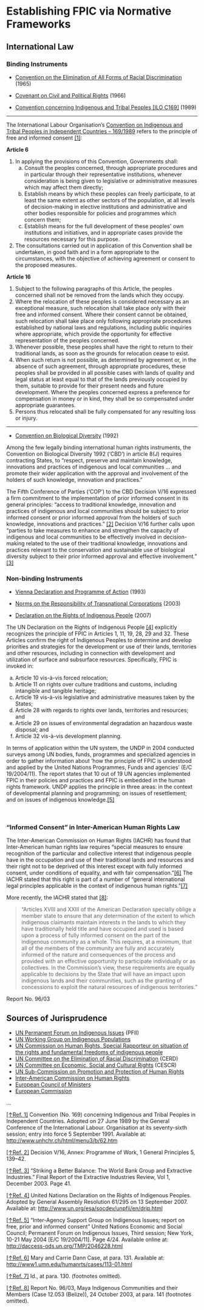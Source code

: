# Establishing FPIC via Normative Frameworks

## International Law

### Binding Instruments

* <a href="http://www.ohchr.org/EN/ProfessionalInterest/Pages/CERD.aspx">Convention on the Elimination of All Forms of Racial Discrimination</a> (1965)

* <a href="http://www.ohchr.org/en/professionalinterest/pages/ccpr.aspx">Covenant on Civil and Political Rights</a> (1966)

* <a id="C169"></a><a href="http://www.ilo.org/dyn/normlex/en/f?p=1000:12100:0::NO::P12100_INSTRUMENT_ID:312314">Convention concerning Indigenous and Tribal Peoples [ILO C169]</a> (1989)

---

The International Labour Organisation’s [Convention on Indigenous and Tribal Peoples in Independent Countries – 169/1989](http://www.ilo.org/dyn/normlex/en/f?p=1000:12100:0::NO::P12100_INSTRUMENT_ID:312314) refers to the principle of free and informed consent <a href="#ref,C169">[1]</a>:

**Article 6**

<ol type ="1">
<li>In applying the provisions of this Convention, Governments shall: 
<ol type ="a">
<li>Consult the peoples concerned, through appropriate procedures and in particular through their representative institutions, whenever consideration is being given to legislative or administrative measures which may affect them directly; 
<li>Establish means by which these peoples can freely participate, to at least the same extent as other sectors of the population, at all levels of decision-making in elective institutions and administrative and other bodies responsible for policies and programmes which concern them; 
<li>Establish means for the full development of these peoples' own institutions and initiatives, and in appropriate cases provide the resources necessary for this purpose. </li>
</ol><li>The consultations carried out in application of this Convention shall be undertaken, in good faith and in a form appropriate to the circumstances, with the objective of achieving agreement or consent to the proposed measures. 
</li></ol>

**Article 16**

<ol type="1">
<li>Subject to the following paragraphs of this Article, the peoples concerned shall not be removed from the lands which they occupy. 
<li>Where the relocation of these peoples is considered necessary as an exceptional measure, such relocation shall take place only with their free and informed consent. Where their consent cannot be obtained, such relocation shall take place only following appropriate procedures established by national laws and regulations, including public inquiries where appropriate, which provide the opportunity for effective representation of the peoples concerned. 
<li>Whenever possible, these peoples shall have the right to return to their traditional lands, as soon as the grounds for relocation cease to exist. 
<li>When such return is not possible, as determined by agreement or, in the absence of such agreement, through appropriate procedures, these peoples shall be provided in all possible cases with lands of quality and legal status at least equal to that of the lands previously occupied by them, suitable to provide for their present needs and future development. Where the peoples concerned express a preference for compensation in money or in kind, they shall be so compensated under appropriate guarantees. 
<li>Persons thus relocated shall be fully compensated for any resulting loss or injury. 
</li></ol>

---

* <a href="http://www.cbd.int/convention/text/">Convention on Biological Diversity</a> (1992)

Among the few legally binding international human rights instruments, the Convention on Biological Diversity 1992 (‘CBD’) in article 8(J) requires contracting States, to “respect, preserve and maintain knowledge, innovations and practices of indigenous and local communities ... and promote their wider application with the approval and involvement of the holders of such knowledge, innovation and practices.”

<a id="EI_review1"></a><a id="Decision_V/16"></a>The Fifth Conference of Parties (‘COP’) to the CBD Decision V/16 expressed a firm commitment to the implementation of prior informed consent in its general principles: “access to traditional knowledge, innovation and practices of indigenous and local communities should be subject to prior informed consent or prior informed approval from the holders of such knowledge, innovations and practices.” <a href="#ref,Decision_V/16">[2]</a> Decision V/16 further calls upon “parties to take measures to enhance and strengthen the capacity of  indigenous and local communities to be effectively involved in decision-making related to the use of their traditional knowledge, innovations and practices relevant to the conservation and sustainable use of biological diversity subject to their prior informed approval and effective involvement.” <a href="#ref,EI_review1">[3]</a>

<!---
* <a href="http://www.unccd.int/en/about-the-convention/Pages/Text-overview.aspx">Convention to Combat Desertification</a> (1994)
-->

### Non-binding Instruments

* <a href="http://www.ohchr.org/en/professionalinterest/pages/vienna.aspx">Vienna Declaration and Programme of Action</a> (1993)

* <a href="http://www.unhcr.org/refworld/category,REFERENCE,UNSUBCOM,SESSIONALREPORT,,403f46ec4,0.html">Norms on the Responsibility of Transnational Corporations</a> (2003)

* <a id="UNDRIP"></a><a href="http://social.un.org/index/IndigenousPeoples/DeclarationontheRightsofIndigenousPeoples.aspx">Declaration on the Rights of Indigenous People</a> (2007)

The UN Declaration on the Rights of Indigenous People <a href="#ref,UNDRIP">[4]</a> explicitly recognizes the principle of FPIC in Articles 1, 11, 19, 28, 29 and 32. These Articles confirm the right of Indigenous Peoples to determine and develop priorities and strategies for the development or use of their lands, territories and other resources, including in connection with development and utilization of surface and subsurface resources. Specifically, FPIC is invoked in:

<ol type="a">
<li>Article 10 vis-à-vis forced relocation;
<li>Article 11 on rights over culture traditions and customs, including intangible and tangible heritage;
<li>Article 19 vis-à-vis legislative and administrative measures taken by the States;
<li>Article 28 with regards to rights over lands, territories and resources; and
<li>Article 29 on issues of environmental degradation an hazardous waste disposal; and
<li>Article 32 vis-à-vis development planning.
</li></ol>

<a id="Support_Group"></a>In terms of application within the UN system, the UNDP in 2004 conducted surveys among UN bodies, funds, programmes and specialized agencies in order to gather information about ‘how the principle of FPIC is understood and applied by the United Nations Programmes, Funds and agencies’ (E/C 19/2004/11). The report states that 10 out of 19 UN agencies implemented FPIC in their policies and practices and FPIC is embedded in the human rights framework. UNDP applies the principle in three areas: in the context of developmental planning and programming; on issues of resettlement; and on issues of indigenous knowledge.<a href="#ref,Support_Group">[5]</a>
<p> </p>

### “Informed Consent” in Inter-American Human Rights Law

<a id="Dann_case"></a><a id="Dann_case,2"></a>
The Inter-American Commission on Human Rights (IACHR) has found that Inter-American human rights law requires “special measures to ensure recognition of the particular and collective interest that indigenous people have in the occupation and use of their traditional lands and resources and their right not to be deprived of this interest except with fully informed consent, under conditions of equality, and with fair compensation.”<a href="#ref,Dann_case">[6]</a> The IACHR stated that this right is part of a number of “general international legal principles applicable in the context of indigenous human rights.”<a href="#ref,Dann_case,2">[7]</a>

<a id="Maya_case"></a>More recently, the IACHR stated that <a href="#ref,Maya_case">[8]</a>:

<blockquote>“Articles XVIII and XXIII of the American Declaration specially oblige a member state to ensure that any determination of the extent to which indigenous claimants maintain interests in the lands to which they have traditionally held title and have occupied and used is based upon a process of fully informed consent on the part of the indigenous community as a whole. This requires, at a minimum, that all of the members of the community are fully and accurately informed of the nature and consequences of the process and provided with an effective opportunity to participate individually or as collectives. In the Commission’s view, these requirements are equally applicable to decisions by the State that will have an impact upon indigenous lands and their communities, such as the granting of concessions to exploit the natural resources of indigenous territories.”</blockquote>

Report No. 96/03

## Sources of Jurisprudence

* <a href="http://social.un.org/index/IndigenousPeoples.aspx">UN Permanent Forum on Indigenous Issues</a> (PFII)
* <a href="http://www.iwgia.org/human-rights/un-mechanisms-and-processes/working-group-on-indigenous-populations">UN Working Group on Indigenous Populations</a>
* <a href="http://www.iwgia.org/human-rights/un-mechanisms-and-processes/un-special-rapporteur">UN Commission on Human Rights, Special Rapporteur on situation of the rights and fundamental freedoms of indigenous people</a>
* <a href="http://www2.ohchr.org/english/bodies/cerd/">UN Committee on the Elimination of Racial Discrimination</a> (CERD)
* <a href="http://www2.ohchr.org/english/bodies/cescr/">UN Committee on Economic, Social and Cultural Rights</a> (CESCR)
* <a href="http://www2.ohchr.org/english/bodies/subcom/index.htm">UN Sub-Commission on Promotion and Protection of Human Rights</a>
* <a href="http://www.oas.org/en/iachr/default.asp">Inter-American Commission on Human Rights</a>
* <a href="http://www.european-council.europa.eu/home-page.aspx?lang=en">European Council of Ministers</a>
* <a href="http://ec.europa.eu/index_en.htm">European Commission</a>



<!--
by Aaron Kyle Dennis
<span style="font-size:small;">Published 2011-Feb-16 on the [CCCS website](http://internal.crossculturalconsult.com/joomla/index.php/en/spotlight-on-fpic/defining-fpic);<br>re-published as a weblog on 2013-Nov-21.</span>
<span style="font-size:small;">&copy;Cross-Cultural Consulting Services, PLCC. 2011.</span>
<span style="font-size:small;">[Attribution; Share Alike](http://creativecommons.org/licenses/by-sa/3.0/us/)</span>
-->

...

<a href="#C169">[↑Ref. 1]</a><a id="ref,C169">&nbsp;</a>Convention (No. 169) concerning Indigenous and Tribal Peoples in Independent Countries. Adopted on 27 June 1989 by the General Conference of the International Labour. Organisation at its seventy-sixth session; entry into force 5 September 1991. Available at: http://www.unhchr.ch/html/menu3/b/62.htm

<a href="#Decision_V/16">[↑Ref. 2]</a><a id="ref,Decision_V/16">&nbsp;</a>Decision V/16, Annex: Programme of Work, 1 General Principles 5, 139–42.

<a href="#EI_review1">[↑Ref. 3]</a><a id="ref,EI_review1">&nbsp;</a>“Striking a Better Balance: The World Bank Group and Extractive Industries.” Final Report of the Extractive Industries Review, Vol 1, December 2003. Page 41.

<a href="#UNDRIP">[↑Ref. 4]</a><a id="ref,UNDRIP">&nbsp;</a>United Nations Declaration on the Rights of Indigenous Peoples. Adopted by General Assembly Resolution 61/295 on 13 September 2007. Available at: http://www.un.org/esa/socdev/unpfii/en/drip.html

<a href="#Support_Group">[↑Ref. 5]</a><a id="ref,Support_Group">&nbsp;</a>“Inter-Agency Support Group on Indigenous Issues; report on free, prior and informed consent” United Nations  Economic and Social Council; Permanent Forum on Indigenous Issues, Third session; New York, 10-21 May 2004 [E/C 19/2004/11]. Page 4/24. Available online at: http://daccess-ods.un.org/TMP/2046228.html

<a href="#Dann_case">[↑Ref. 6]</a><a id="ref,Dann_case">&nbsp;</a>Mary and Carrie Dann Case, at para. 131. Available at: http://www1.umn.edu/humanrts/cases/113-01.html 

<a href="#Dann_case,2">[↑Ref. 7]</a><a id="ref,Dann_case,2">&nbsp;</a>Id., at para. 130. (footnotes omitted).

<a href="#Maya_case">[↑Ref. 8]</a><a id="ref,Maya_case">&nbsp;</a>Report No. 96/03, Maya Indigenous Communities and their Members (Case 12.053 (Belize)), 24 October 2003, at para. 141 (footnotes omitted).


